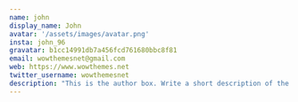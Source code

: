 ```yaml
---
name: john
display_name: John
avatar: '/assets/images/avatar.png'
insta: john_96
gravatar: b1cc14991db7a456fcd761680bbc8f81
email: wowthemesnet@gmail.com
web: https://www.wowthemes.net
twitter_username: wowthemesnet
description: "This is the author box. Write a short description of the author here. You are currently previewing Mediumish demo, a Jekyll template compatible with Github pages."
---
```

